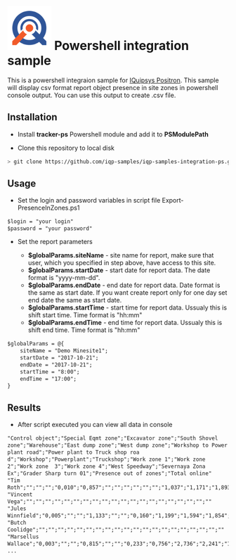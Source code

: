 # <img src="https://github.com/iqp-samples/iqp-samples-ws/raw/master/logo.png" alt="iQuipsys Logo" width="100px" height="100px"> Powershell integration sample

This is a powershell integraion sample for [IQuipsys Positron](http://www.iquipsys.com).
This sample will display csv format report object presence in site zones in powershell console output. You can use this output to create .csv file.

## Installation

- Install **tracker-ps** Powershell module and add it to **PSModulePath**

- Clone this repository to local disk
```bash
> git clone https://github.com/iqp-samples/iqp-samples-integration-ps.git
```

## Usage

- Set the login and password variables in script file Export-PresenceInZones.ps1
```
$login = "your login"
$password = "your password"
```

- Set the report parameters

    - **$globalParams.siteName** - site name for report, make sure that user, which you specified in step above, have access to this site.
    - **$globalParams.startDate** - start date for report data. The date format is "yyyy-mm-dd".
    - **$globalParams.endDate** - end date for report data. Date format is the same as start date. If you want create report only for one day set end date the same as start date.
    - **$globalParams.startTime** - start time for report data. Ussualy this is shift start time. Time format is "hh:mm"
    - **$globalParams.endTime** - end time for report data. Ussualy this is shift end time. Time format is "hh:mm"
```
$globalParams = @{
	siteName = "Demo Minesite1";
	startDate = "2017-10-21";
	endDate = "2017-10-21";
	startTime = "8:00";
	endTime = "17:00";
}
```

## Results

- After script executed you can view all data in console

```
"Control object";"Special Eqmt zone";"Excavator zone";"South Shovel zone";"Warehouse";"East dump zone";"West dump zone";"Workshop to Power plant road";"Power plant to Truck shop roa
d";"Workshop";"Powerplant";"Truckshop";"Work zone 1";"Work zone 2";"Work zone  3";"Work zone 4";"West Speedway";"Severnaya Zona Ex";"Grader Sharp turn 01";"Presence out of zones";"Total online"
"Tim Roth";"";"";"";"0,010";"0,857";"";"";"";"";"";"";"1,037";"1,171";"1,893";"2,072";"";"";"";"0,490";"7,530"
"Vincent Vega";"";"";"";"";"";"";"";"";"";"";"";"";"";"";"";"";"";"";"";""
"Jules Winnfield";"0,005";"";"";"1,133";"";"";"0,160";"1,199";"1,594";"1,854";"2,593";"";"";"";"";"";"";"";"";"7,894"
"Butch Coolidge";"";"";"";"";"";"";"";"";"";"";"";"";"";"";"";"";"";"";"";""
"Marsellus Wallace";"0,003";"";"";"0,815";"";"";"0,233";"0,756";"2,736";"2,241";"1,502";"";"";"";"";"";"";"";"";"7,894"
...
```